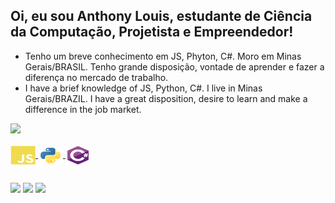 ## Oi, eu sou Anthony Louis, estudante de Ciência da Computação, Projetista e Empreendedor!
- Tenho um breve conhecimento em JS, Phyton, C#. Moro em Minas Gerais/BRASIL. Tenho grande disposição, vontade de aprender e fazer a diferença no mercado de trabalho. 
- I have a brief knowledge of JS, Python, C#. I live in Minas Gerais/BRAZIL. I have a great disposition, desire to learn and make a difference in the job market.

<div>
  <a href="https://github.com/alouisb">
  <img height="180cm" src="https://github-readme-stats.vercel.app/api?username=alouisb&show_icons=true&theme=dark&text_color=FFFFFF"/>
</div>

<div style="display: inline_block"><br>
  <img align="center" alt="alouisb-Js" height="30" width="40" src="https://raw.githubusercontent.com/devicons/devicon/master/icons/javascript/javascript-plain.svg">
  <img align="center" alt="alouisb-Python" height="30" width="40" src="https://raw.githubusercontent.com/devicons/devicon/master/icons/python/python-original.svg">
  <img align="center" alt="alouisb-Csharp" height="30" width="40" src="https://raw.githubusercontent.com/devicons/devicon/master/icons/csharp/csharp-original.svg">
</div>
  
  ##
 
<div> 
  <a href="https://www.instagram.com/_alouisb/" target="_blank"><img src="https://img.shields.io/badge/-Instagram-%23333?style=for-the-badge&logo=instagram&logoColor=white" target="_blank"></a>
  <a href = "mailto:alouisb2003@gmail.com"><img src="https://img.shields.io/badge/-Gmail-%23333?style=for-the-badge&logo=gmail&logoColor=white" target="_blank"></a>
  <a href="https://www.linkedin.com/in/anthony-louis-029627196/" target="_blank"><img src="https://img.shields.io/badge/-LinkedIn-%230077B5?style=for-the-badge&logo=linkedin&logoColor=white" target="_blank"></a> 
  
</div>
